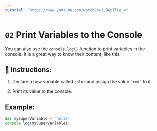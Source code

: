 ```yaml
---
tutorial: "https://www.youtube.com/watch?v=3LDGpTlLe_w"
---
```


# `02` Print Variables to the Console

You can also use the `console.log()` function to print variables in the console. It is a great way to know their content, like this:

## 📝 Instructions:

1. Declare a new variable called `color` and assign the value `"red"` to it.

2. Print its value to the console.

## Example:

```js
var mySuperVariable = 'hello';
console.log(mySuperVariable);
```
